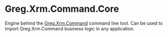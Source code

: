 ﻿# Greg.Xrm.Command.Core

Engine behind the [Greg.Xrm.Command](https://github.com/neronotte/Greg.Xrm.Command) command line tool.
Can be used to import Greg.Xrm.Command business logic in any application.
